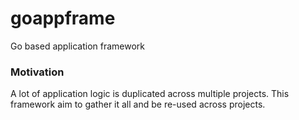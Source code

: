 # goappframe
Go based application framework

### Motivation
A lot of application logic is duplicated across multiple projects. This framework aim to gather it all and be re-used across projects.